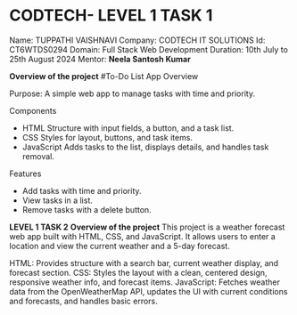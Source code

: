 # CODTECH- LEVEL 1 TASK 1
Name: TUPPATHI VAISHNAVI
Company: CODTECH IT SOLUTIONS
Id: CT6WTDS0294
Domain: Full Stack Web Development
Duration: 10th July to 25th August 2024
Mentor: **Neela Santosh Kumar**

**Overview of the project**
#To-Do List App Overview

Purpose: 
A simple web app to manage tasks with time and priority.

Components
- HTML Structure with input fields, a button, and a task list.
- CSS Styles for layout, buttons, and task items.
- JavaScript Adds tasks to the list, displays details, and handles task removal.

Features
- Add tasks with time and priority.
- View tasks in a list.
- Remove tasks with a delete button.

**LEVEL 1 TASK 2**
**Overview of the project**
This project is a weather forecast web app built with HTML, CSS, and JavaScript. It allows users to enter a location and view the current weather and a 5-day forecast.

HTML: Provides structure with a search bar, current weather display, and forecast section.
CSS: Styles the layout with a clean, centered design, responsive weather info, and forecast items.
JavaScript: Fetches weather data from the OpenWeatherMap API, updates the UI with current conditions and forecasts, and handles basic errors.
